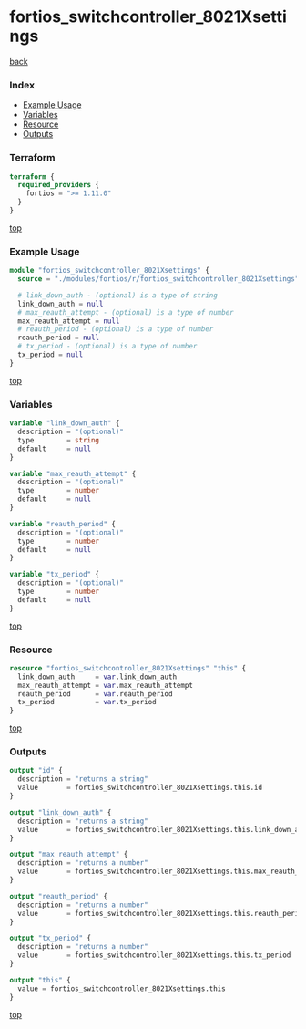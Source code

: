 # fortios_switchcontroller_8021Xsettings

[back](../fortios.md)

### Index

- [Example Usage](#example-usage)
- [Variables](#variables)
- [Resource](#resource)
- [Outputs](#outputs)

### Terraform

```terraform
terraform {
  required_providers {
    fortios = ">= 1.11.0"
  }
}
```

[top](#index)

### Example Usage

```terraform
module "fortios_switchcontroller_8021Xsettings" {
  source = "./modules/fortios/r/fortios_switchcontroller_8021Xsettings"

  # link_down_auth - (optional) is a type of string
  link_down_auth = null
  # max_reauth_attempt - (optional) is a type of number
  max_reauth_attempt = null
  # reauth_period - (optional) is a type of number
  reauth_period = null
  # tx_period - (optional) is a type of number
  tx_period = null
}
```

[top](#index)

### Variables

```terraform
variable "link_down_auth" {
  description = "(optional)"
  type        = string
  default     = null
}

variable "max_reauth_attempt" {
  description = "(optional)"
  type        = number
  default     = null
}

variable "reauth_period" {
  description = "(optional)"
  type        = number
  default     = null
}

variable "tx_period" {
  description = "(optional)"
  type        = number
  default     = null
}
```

[top](#index)

### Resource

```terraform
resource "fortios_switchcontroller_8021Xsettings" "this" {
  link_down_auth     = var.link_down_auth
  max_reauth_attempt = var.max_reauth_attempt
  reauth_period      = var.reauth_period
  tx_period          = var.tx_period
}
```

[top](#index)

### Outputs

```terraform
output "id" {
  description = "returns a string"
  value       = fortios_switchcontroller_8021Xsettings.this.id
}

output "link_down_auth" {
  description = "returns a string"
  value       = fortios_switchcontroller_8021Xsettings.this.link_down_auth
}

output "max_reauth_attempt" {
  description = "returns a number"
  value       = fortios_switchcontroller_8021Xsettings.this.max_reauth_attempt
}

output "reauth_period" {
  description = "returns a number"
  value       = fortios_switchcontroller_8021Xsettings.this.reauth_period
}

output "tx_period" {
  description = "returns a number"
  value       = fortios_switchcontroller_8021Xsettings.this.tx_period
}

output "this" {
  value = fortios_switchcontroller_8021Xsettings.this
}
```

[top](#index)
